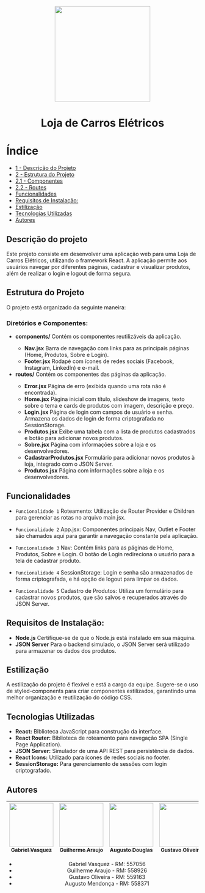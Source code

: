 <p align='center' >
  <img width="250px" loading="lazy" src = "https://github.com/Geral-cp-s/Sprint-Edge/assets/110639916/aa204473-bba7-4dc2-8db1-ea5744b8e9bc"/>
</p>
<h1 align="Center">Loja de Carros Elétricos</h1>

# Índice
* [1 - Descrição do Projeto](#descricao)
* [2 - Estrutura do Projeto](#componentes)
*   [2.1 - Componentes](#C)
*   [2.2 - Routes](#R)
* [Funcionalidades](#funcionalidades)
* [Requisitos de Instalação:](#exibicao)
* [Estilização](#estilizacao)
* [Tecnologias Utilizadas](#tec)
* [Autores](#autores)


<h2 id="Descricao">Descrição do projeto</h2>
<p>Este projeto consiste em desenvolver uma aplicação web para uma Loja de Carros Elétricos, utilizando o framework React. A aplicação permite aos usuários navegar por diferentes páginas, cadastrar e visualizar produtos, além de realizar o login e logout de forma segura.</p>

<h2 id="Componentes">Estrutura do Projeto</h2>
<p>O projeto está organizado da seguinte maneira:</p>
<h3 id="DeC">Diretórios e Componentes:</h3>
  <ul>
    <li id="C"><strong>components/</strong> Contém os componentes reutilizáveis da aplicação.</li>
    <ul>
      <li><strong>Nav.jsx</strong> Barra de navegação com links para as principais páginas (Home, Produtos, Sobre e Login).</li>
      <li><strong>Footer.jsx</strong> Rodapé com ícones de redes sociais (Facebook, Instagram, LinkedIn) e e-mail.</li>
    </ul>
    <li id="R"><strong>routes/</strong> Contém os componentes das páginas da aplicação.</li>
    <ul>
      <li><strong>Error.jsx</strong> Página de erro (exibida quando uma rota não é encontrada).</li>
      <li><strong>Home.jsx</strong> Página inicial com título, slideshow de imagens, texto sobre o tema e cards de produtos com imagem, descrição e preço.</li>
      <li><strong>Login.jsx</strong> Página de login com campos de usuário e senha. Armazena os dados de login de forma criptografada no SessionStorage.</li>
      <li><strong>Produtos.jsx</strong> Exibe uma tabela com a lista de produtos cadastrados e botão para adicionar novos produtos.</li>
      <li><strong>Sobre.jsx</strong> Página com informações sobre a loja e os desenvolvedores.</li>
      <li><strong>CadastrarProdutos.jsx</strong> Formulário para adicionar novos produtos à loja, integrado com o JSON Server.</li>
      <li><strong>Produtos.jsx</strong> Página com informações sobre a loja e os desenvolvedores.</li>
    </ul>
  </ul>

  <h2 id="funcionalidades">Funcionalidades</h2>
  
 - `Funcionalidade 1` Roteamento: Utilização de Router Provider e Children para gerenciar as rotas no arquivo main.jsx.

 - `Funcionalidade 2` App.jsx: Componentes principais Nav, Outlet e Footer são chamados aqui para garantir a navegação constante pela aplicação.

 - `Funcionalidade 3` Nav: Contém links para as páginas de Home, Produtos, Sobre e Login. O botão de Login redireciona o usuário para a tela de cadastrar produto.
   
 - `Funcionalidade 4` SessionStorage: Login e senha são armazenados de forma criptografada, e há opção de logout para limpar os dados.
   
 - `Funcionalidade 5` Cadastro de Produtos: Utiliza um formulário para cadastrar novos produtos, que são salvos e recuperados através do JSON Server.

<h2 id="exibicao">Requisitos de Instalação:</h2>
<ul>
  <li><strong>Node.js</strong> Certifique-se de que o Node.js está instalado em sua máquina.</li>
  <li><strong>JSON Server</strong> Para o backend simulado, o JSON Server será utilizado para armazenar os dados dos produtos.</li>
</ul>

<h2 id="estilizacao">Estilização</h2>
<p>A estilização do projeto é flexível e está a cargo da equipe. Sugere-se o uso de styled-components para criar componentes estilizados, garantindo uma melhor organização e reutilização do código CSS.</p>

<h2 id="tec">Tecnologias Utilizadas</h2>
<ul>
  <li><strong>React:</strong> Biblioteca JavaScript para construção da interface.</li>
  <li><strong>React Router:</strong> Biblioteca de roteamento para navegação SPA (Single Page Application).</li>
  <li><strong>JSON Server:</strong> Simulador de uma API REST para persistência de dados.</li>
  <li><strong>React Icons:</strong> Utilizado para ícones de redes sociais no footer.</li>
  <li><strong>SessionStorage:</strong> Para gerenciamento de sessões com login criptografado.</li>
</ul>

<h2 id="Autores">Autores</h2>

<div align="center">
  
| [<img loading="lazy" src="https://github.com/gvqsilva/CP2-Edge/assets/110639916/d022ed18-0057-4944-9e00-db796c6d2e45" width=115><br><sub>Gabriel Vasquez</sub>](https://github.com/gvqsilva)  |  [<img loading="lazy" src="https://github.com/gvqsilva/CP2-Web/assets/110639916/1eb7df1a-c0e8-4170-aabf-444cfb3c64f9" width=115><br><sub>Guilherme Araujo</sub>](https://github.com/guilhermearaujodec)  |  [<img loading="lazy" src="https://github.com/gvqsilva/CP2-Edge/assets/110639916/86514492-2b1e-4422-bdc0-0ec3c8be3dcc" width=115><br><sub>Augusto Douglas</sub>](https://github.com/gutomend)  |  [<img loading="lazy" src="https://github.com/gvqsilva/CP2-Edge/assets/110639916/4bb3084d-d1ff-4b49-ba37-96c8046f6e14" width=115><br><sub>Gustavo Oliveira</sub>](https://github.com/Gusta346) |
| :---: | :---: | :---: | :---: |

<ul>
  <li>Gabriel Vasquez - RM: 557056</li>
  <li>Guilherme Araujo - RM: 558926</li>
  <li>Gustavo Oliveira - RM: 559163</li>
  <li>Augusto Mendonça - RM: 558371</li>
</ul><br>

</div>
